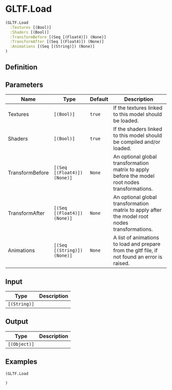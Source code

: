 # GLTF.Load

```clojure
(GLTF.Load
  :Textures [(Bool)]
  :Shaders [(Bool)]
  :TransformBefore [(Seq [(Float4)]) (None)]
  :TransformAfter [(Seq [(Float4)]) (None)]
  :Animations [(Seq [(String)]) (None)]
)
```

## Definition


## Parameters
| Name | Type | Default | Description |
|------|------|---------|-------------|
| Textures | `[(Bool)]` | `true` | If the textures linked to this model should be loaded. |
| Shaders | `[(Bool)]` | `true` | If the shaders linked to this model should be compiled and/or loaded. |
| TransformBefore | `[(Seq [(Float4)]) (None)]` | `None` | An optional global transformation matrix to apply before the model root nodes transformations. |
| TransformAfter | `[(Seq [(Float4)]) (None)]` | `None` | An optional global transformation matrix to apply after the model root nodes transformations. |
| Animations | `[(Seq [(String)]) (None)]` | `None` | A list of animations to load and prepare from the gltf file, if not found an error is raised. |


## Input
| Type | Description |
|------|-------------|
| `[(String)]` |  |


## Output
| Type | Description |
|------|-------------|
| `[(Object)]` |  |


## Examples

```clojure
(GLTF.Load

)
```

